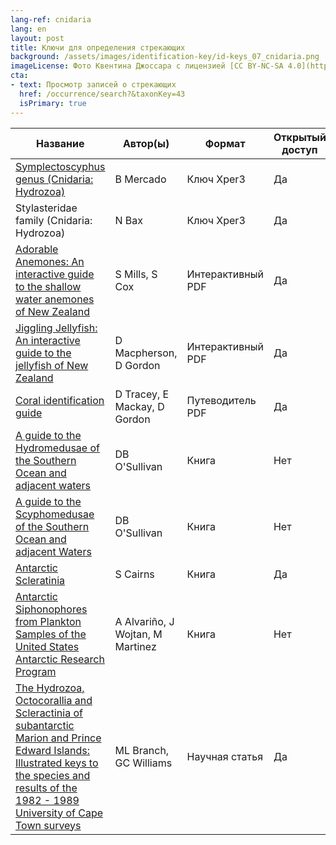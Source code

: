 ```yaml
---
lang-ref: cnidaria
lang: en
layout: post
title: Ключи для определения стрекающих
background: /assets/images/identification-key/id-keys_07_cnidaria.png
imageLicense: Фото Квентина Джоссара с лицензией [CC BY-NC-SA 4.0](https://creativecommons.org/licenses/by-nc-sa/4.0/).
cta:
- text: Просмотр записей о стрекающих
  href: /occurrence/search?&taxonKey=43
  isPrimary: true
---
```


Название | Автор(ы) | Формат | Открытый доступ 
-- | -- | -- | -- |
[Symplectoscyphus genus (Cnidaria: Hydrozoa)](http://xper3.fr/xper3GeneratedFiles/publish/identification/1849050560860407657/mkey.html) | B Mercado | Ключ Xper3 | Да | 
Stylasteridae family (Cnidaria: Hydrozoa) | N Bax | Ключ Xper3 | Да | Ссылка появится позже
[Adorable Anemones: An interactive guide to the shallow water anemones of New Zealand](https://niwa.co.nz/sites/niwa.co.nz/files/Adorable_Anemones_v1.0_2019_NIWA.pdf) | S Mills, S Cox | Интерактивный PDF | Да | 
[Jiggling Jellyfish: An interactive guide to the jellyfish of New Zealand](https://niwa.co.nz/static/web/MarineIdentificationGuidesandFactSheets/JigglingJellyfishApr2019-Ver1-NIWA.pdf) | D Macpherson, D Gordon | Интерактивный PDF | Да | 
[Coral identification guide](https://www.doc.govt.nz/our-work/conservation-services-programme/csp-resources-for-fishers/coral-identification-guide/) | D Tracey, E Mackay, D Gordon | Путеводитель PDF | Да | 
[A guide to the Hydromedusae of the Southern Ocean and adjacent waters](https://www.worldcat.org/title/guide-to-the-hydromedusae-of-the-southern-ocean-and-adjacent-waters/oclc/27508322&referer=brief_results) | DB O'Sullivan | Книга | Нет | 
[A guide to the Scyphomedusae of the Southern Ocean and adjacent Waters](https://www.worldcat.org/title/guide-to-the-scyphomedusae-of-the-southern-ocean-and-adjacent-waters/oclc/248170969&referer=brief_results) | DB O'Sullivan | Книга | Нет | 
[Antarctic Scleratinia](https://repository.si.edu/handle/10088/7539) | S Cairns | Книга | Да | 
[Antarctic Siphonophores from Plankton Samples of the United States Antarctic Research Program](https://agupubs.onlinelibrary.wiley.com/doi/book/10.1029/AR049) | A Alvariño, J Wojtan, M Martinez | Книга | Нет | 
[The  Hydrozoa, Octocorallia and Scleractinia of subantarctic Marion and  Prince Edward Islands: Illustrated keys to the species and results of  the 1982 - 1989 University of Cape Town surveys](https://nextcloud.bebif.be/s/efMK4aLZsHBM6qq) | ML Branch, GC Williams | Научная статья | Да | 
